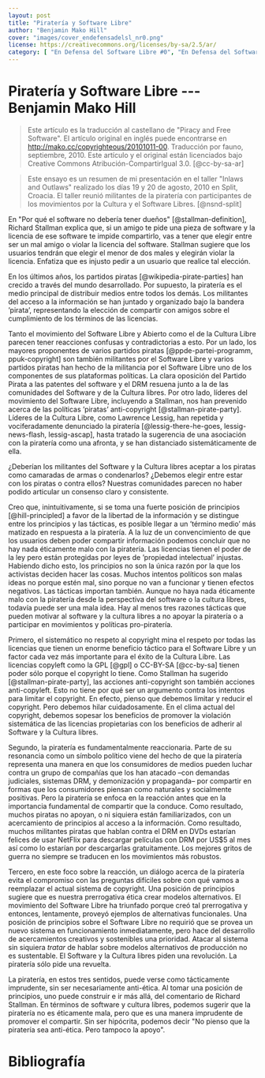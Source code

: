```yaml
---
layout: post
title: "Piratería y Software Libre"
author: "Benjamin Mako Hill"
cover: "images/cover_endefensadelsl_nr0.png"
license: https://creativecommons.org/licenses/by-sa/2.5/ar/
category: [ "En Defensa del Software Libre #0", "En Defensa del Software Libre #X" ]
---
```


Piratería y Software Libre --- Benjamin Mako Hill
=================================================

> Este artículo es la traducción al castellano de "Piracy and Free
> Software". El artículo original en inglés puede encontrarse en
> <http://mako.cc/copyrighteous/20101011-00>. Traducción por fauno,
> septiembre, 2010. Este artículo y el original están licenciados bajo
> Creative Commons Atribución-CompartirIgual 3.0. [@cc-by-sa-ar]

> Este ensayo es un resumen de mi presentación en el taller "Inlaws
> and Outlaws" realizado los días 19 y 20 de agosto, 2010 en Split,
> Croacia. El taller reunió militantes de la piratería con participantes
> de los movimientos por la Cultura y el Software Libres. [@nsnd-split]

En "Por qué el software no debería tener dueños" [@stallman-definition],
Richard Stallman explica que, si un amigo te pide una pieza de software
y la licencia de ese software te impide compartirlo, vas a tener que
elegir entre ser un mal amigo o violar la licencia del software.
Stallman sugiere que los usuarios tendrán que elegir el menor de dos
males y elegirán violar la licencia. Enfatiza que es injusto pedir a un
usuario que realice tal elección.

En los últimos años, los partidos piratas [@wikipedia-pirate-parties]
han crecido a través del mundo desarrollado. Por supuesto, la piratería
es el medio principal de distribuir medios entre todos los demás. Los
militantes del acceso a la información se han juntado y organizado bajo
la bandera ’pirata’, representando la elección de compartir con amigos
sobre el cumplimiento de los términos de las licencias.

Tanto el movimiento del Software Libre y Abierto como el de la Cultura
Libre parecen tener reacciones confusas y contradictorias a esto. Por un
lado, los mayores proponentes de varios partidos piratas
[@ppde-partei-programm, ppuk-copyright] son también militantes por el
Software Libre y varios partidos piratas han hecho de la militancia por
el Software Libre uno de los componentes de sus plataformas políticas.
La clara oposición del Partido Pirata a las patentes del software y el
DRM resuena junto a la de las comunidades del Software y de la Cultura
libres. Por otro lado, líderes del movimiento del Software Libre,
incluyendo a Stallman, nos han prevenido acerca de las políticas
’piratas’ anti-copyright [@stallman-pirate-party].  Líderes de la
Cultura Libre, como Lawrence Lessig, han repetida y vociferadamente
denunciado la piratería [@lessig-there-he-goes, lessig-news-flash,
lessig-ascap], hasta tratado la sugerencia de una asociación con la
piratería como una afronta, y se han distanciado sistemáticamente de
ella.

¿Deberían los militantes del Software y la Cultura libres aceptar a los
piratas como camaradas de armas o condenarlos? ¿Debemos elegir entre
estar con los piratas o contra ellos? Nuestras comunidades parecen no
haber podido articular un consenso claro y consistente.

Creo que, inintuitivamente, si se toma una fuerte posición de principios
[@hill-principled] a favor de la libertad de la información y se
distingue entre los principios y las tácticas, es posible llegar a un
’término medio’ más matizado en respuesta a la piratería. A la luz de un
convencimiento de que los usuarios deben poder compartir información
podemos concluir que no hay nada éticamente malo con la piratería. Las
licencias tienen el poder de la ley pero están protegidas por leyes de
’propiedad intelectual’ injustas. Habiendo dicho esto, los principios no
son la única razón por la que los activistas deciden hacer las cosas.
Muchos intentos políticos son malas ideas no porque estén mal, sino
porque no van a funcionar y tienen efectos negativos. Las tácticas
importan también. Aunque no haya nada éticamente malo con la piratería
desde la perspectiva del software o la cultura libres, todavía puede ser
una mala idea. Hay al menos tres razones tácticas que pueden motivar al
software y la cultura libres a no apoyar la piratería o a participar en
movimientos y políticas pro-piratería.

Primero, el sistemático no respeto al copyright mina el respeto por
todas las licencias que tienen un enorme beneficio táctico para el
Software Libre y un factor cada vez más importante para el éxito de la
Cultura Libre. Las licencias copyleft como la GPL [@gpl] o CC-BY-SA
[@cc-by-sa] tienen poder sólo porque el copyright lo tiene.  Como
Stallman ha sugerido [@stallman-pirate-party], las acciones
anti-copyright son también acciones anti-copyleft. Esto no tiene por qué
ser un argumento contra los intentos para limitar el copyright. En
efecto, pienso que debemos limitar y reducir el copyright. Pero debemos
hilar cuidadosamente. En el clima actual del copyright, debemos sopesar
los beneficios de promover la violación sistemática de las licencias
propietarias con los beneficios de adherir al Software y la Cultura
libres.

Segundo, la piratería es fundamentalmente reaccionaria. Parte de su
resonancia como un símbolo político viene del hecho de que la piratería
representa una manera en que los consumidores de medios pueden luchar
contra un grupo de compañías que los han atacado –con demandas
judiciales, sistemas DRM, y demonización y propaganda– por compartir en
formas que los consumidores piensan como naturales y socialmente
positivas. Pero la piratería se enfoca en la reacción antes que en la
importancia fundamental de compartir que la conduce. Como resultado,
muchos piratas no apoyan, o ni siquiera están familiarizados, con un
acercamiento de principios al acceso a la información. Como resultado,
muchos militantes piratas que hablan contra el DRM en DVDs estarían
felices de usar NetFlix para descargar películas con DRM por US\$5 al
mes así como lo estarían por descargarlas gratuitamente. Los mejores
gritos de guerra no siempre se traducen en los movimientos más robustos.

Tercero, en este foco sobre la reacción, un diálogo acerca de la
piratería evita el compromiso con las preguntas difíciles sobre con qué
vamos a reemplazar el actual sistema de copyright. Una posición de
principios sugiere que es nuestra prerrogativa ética crear modelos
alternativos. El movimiento del Software Libre ha triunfado porque creó
tal prerrogativa y entonces, lentamente, proveyó ejemplos de
alternativas funcionales. Una posición de principios sobre el Software
Libre no requirió que se provea un nuevo sistema en funcionamiento
inmediatamente, pero hace del desarrollo de acercamientos creativos
y sostenibles una prioridad. Atacar al sistema sin siquiera *tratar* de
hablar sobre modelos alternativos de producción no es sustentable. El
Software y la Cultura libres piden una revolución. La piratería sólo
pide una revuelta.

La piratería, en estos tres sentidos, puede verse como tácticamente
imprudente, sin ser necesariamente anti-ética. Al tomar una posición de
principios, uno puede construir e ir más allá, del comentario de Richard
Stallman. En términos de software y cultura libres, podemos sugerir que
la piratería no es éticamente mala, pero que es una manera imprudente de
promover el compartir. Sin ser hipócrita, podemos decir "No pienso que
la piratería sea anti-ética. Pero tampoco la apoyo".



# Bibliografía


